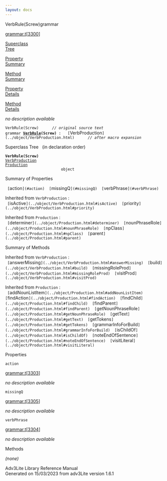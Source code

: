 ```yaml
---
layout: docs
---
```

<span class="title">VerbRule(Screw)</span><span class="type">grammar</span>

[grammar.t](../file/grammar.t.html)\[[3300](../source/grammar.t.html#3300)\]

[Superclass  
Tree](#_SuperClassTree_)

[Property  
Summary](#_PropSummary_)

[Method  
Summary](#_MethodSummary_)

[Property  
Details](#_Properties_)

[Method  
Details](#_Methods_)

<div class="fdesc">

*no description available*

`VerbRule(Screw)      `*`// original source text`*  
`grammar `**[`VerbRule`](../object/VerbRule.html)`(Screw)`**` :   [`VerbProduction`](../object/VerbProduction.html)      `*`// after macro expansion`*

</div>

<span id="_SuperClassTree_"></span>

<div class="mjhd">

<span class="hdln">Superclass Tree</span>   (in declaration order)

</div>

**`VerbRule(Screw)`**  
[`VerbProduction`](../object/VerbProduction.html)  
[`Production`](../object/Production.html)  
`                         object`  
<span id="_PropSummary_"></span>

<div class="mjhd">

<span class="hdln">Summary of Properties</span>  

</div>

` [`action`](#action)  [`missingQ`](#missingQ)  [`verbPhrase`](#verbPhrase)  `

Inherited from `VerbProduction` :  
` [`isActive`](../object/VerbProduction.html#isActive)  [`priority`](../object/VerbProduction.html#priority)  `

Inherited from `Production` :  
` [`determiner`](../object/Production.html#determiner)  [`nounPhraseRole`](../object/Production.html#nounPhraseRole)  [`npClass`](../object/Production.html#npClass)  [`parent`](../object/Production.html#parent)  `

<span id="_MethodSummary_"></span>

<div class="mjhd">

<span class="hdln">Summary of Methods</span>  

</div>



Inherited from `VerbProduction` :  
` [`answerMissing`](../object/VerbProduction.html#answerMissing)  [`build`](../object/VerbProduction.html#build)  [`missingRoleProd`](../object/VerbProduction.html#missingRoleProd)  [`visitProd`](../object/VerbProduction.html#visitProd)  `

Inherited from `Production` :  
` [`addNounListItem`](../object/Production.html#addNounListItem)  [`findAction`](../object/Production.html#findAction)  [`findChild`](../object/Production.html#findChild)  [`findParent`](../object/Production.html#findParent)  [`getNounPhraseRole`](../object/Production.html#getNounPhraseRole)  [`getText`](../object/Production.html#getText)  [`getTokens`](../object/Production.html#getTokens)  [`grammarInfoForBuild`](../object/Production.html#grammarInfoForBuild)  [`isChildOf`](../object/Production.html#isChildOf)  [`noteEndOfSentence`](../object/Production.html#noteEndOfSentence)  [`visitLiteral`](../object/Production.html#visitLiteral)  `

<span id="_Properties_"></span>

<div class="mjhd">

<span class="hdln">Properties</span>  

</div>

<span id="action"></span>

`action`

[grammar.t](../file/grammar.t.html)\[[3303](../source/grammar.t.html#3303)\]

<div class="desc">

*no description available*

</div>

<span id="missingQ"></span>

`missingQ`

[grammar.t](../file/grammar.t.html)\[[3305](../source/grammar.t.html#3305)\]

<div class="desc">

*no description available*

</div>

<span id="verbPhrase"></span>

`verbPhrase`

[grammar.t](../file/grammar.t.html)\[[3304](../source/grammar.t.html#3304)\]

<div class="desc">

*no description available*

</div>

<span id="_Methods_"></span>

<div class="mjhd">

<span class="hdln">Methods</span>  

</div>

*(none)*

<div class="ftr">

Adv3Lite Library Reference Manual  
Generated on 15/03/2023 from adv3Lite version 1.6.1

</div>
